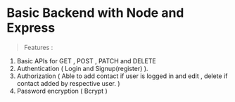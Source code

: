 # Basic Backend with Node and Express
> Features : 
1. Basic APIs for GET , POST , PATCH and DELETE
2. Authentication ( Login and Signup(register) ).
3. Authorization ( Able to add contact if user is logged in and edit , delete if contact added by respective user. )
4. Password encryption ( Bcrypt )
